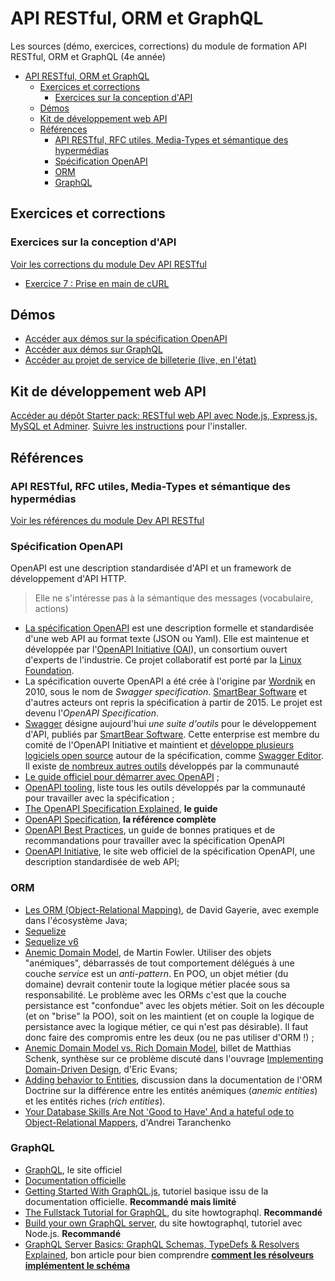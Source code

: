 # API RESTful, ORM et GraphQL

Les sources (démo, exercices, corrections) du module de formation API RESTful, ORM et GraphQL (4e année)

- [API RESTful, ORM et GraphQL](#api-restful-orm-et-graphql)
  - [Exercices et corrections](#exercices-et-corrections)
    - [Exercices sur la conception d'API](#exercices-sur-la-conception-dapi)
  - [Démos](#démos)
  - [Kit de développement web API](#kit-de-développement-web-api)
  - [Références](#références)
    - [API RESTful, RFC utiles, Media-Types et sémantique des hypermédias](#api-restful-rfc-utiles-media-types-et-sémantique-des-hypermédias)
    - [Spécification OpenAPI](#spécification-openapi)
    - [ORM](#orm)
    - [GraphQL](#graphql)


## Exercices et corrections

### Exercices sur la conception d'API

[Voir les corrections du module Dev API RESTful](https://github.com/paul-schuhm/web-api/blob/main/exercices/suggestions-exercices-web-api)

- [Exercice 7 : Prise en main de cURL](https://github.com/paul-schuhm/web-api/blob/main/exercices/suggestions-exercices-web-api/exercice-7.md)

## Démos

- [Accéder aux démos sur la spécification OpenAPI](./demos/openapi/)
- [Accéder aux démos sur GraphQL](./demos/graphql/)
- [Accéder au projet de service de billeterie (live, en l'état)](./demos/starter-api-concerts/)

## Kit de développement web API

[Accéder au dépôt Starter pack: RESTful web API avec Node.js, Express.js, MySQL et Adminer](https://github.com/paul-schuhm/starterpack-api-nodejs). [Suivre les instructions](https://github.com/paul-schuhm/starterpack-api-nodejs?tab=readme-ov-file#lancer-le-projet-avec-compose) pour l'installer.


## Références

### API RESTful, RFC utiles, Media-Types et sémantique des hypermédias

[Voir les références du module Dev API RESTful](https://github.com/paul-schuhm/web-api?tab=readme-ov-file#r%C3%A9f%C3%A9rences)

### Spécification OpenAPI 

OpenAPI est une description standardisée d'API et un framework de développement d'API HTTP. 

> Elle ne s'intéresse pas à la sémantique des messages (vocabulaire, actions)

- [La spécification OpenAPI](https://www.openapis.org/what-is-openapi) est une description formelle et standardisée d'une web API au format texte (JSON ou Yaml). Elle est maintenue et développée par l'[OpenAPI Initiative (OAI](https://www.openapis.org/about)), un consortium ouvert d'experts de l'industrie. Ce projet collaboratif est porté par la [Linux Foundation](https://www.linuxfoundation.org/).  
- La spécification ouverte OpenAPI a été crée à l'origine par [Wordnik](https://en.wikipedia.org/wiki/Wordnik) en 2010, sous le nom de *Swagger specification*. [SmartBear Software](https://en.wikipedia.org/wiki/SmartBear_Software) et d'autres acteurs ont repris la spécification à partir de 2015. Le projet est devenu l'*OpenAPI Specification*.
- [Swagger](https://en.wikipedia.org/wiki/Swagger_(software)) désigne aujourd'hui *une suite d'outils* pour le développement d'API, publiés par [SmartBear Software](https://en.wikipedia.org/wiki/SmartBear_Software). Cette enterprise est membre du comité de l'OpenAPI Initiative et maintient et [développe plusieurs logiciels open source](https://swagger.io/tools/open-source/) autour de la spécification, comme [Swagger Editor](https://swagger.io/tools/swagger-editor/). Il existe [de nombreux autres outils](https://tools.openapis.org/) développés par la communauté
- [Le guide officiel pour démarrer avec OpenAPI](https://learn.openapis.org/) ;
- [OpenAPI tooling](https://tools.openapis.org/), liste tous les outils développés par la communauté pour travailler avec la spécification ;
- [The OpenAPI Specification Explained](https://learn.openapis.org/specification/), **le guide**
- [OpenAPI Specification](https://spec.openapis.org/oas/v3.1.0#openapi-specification), **la référence complète**
- [OpenAPI Best Practices](https://learn.openapis.org/best-practices.html), un guide de bonnes pratiques et de recommandations pour travailler avec la spécification OpenAPI
- [OpenAPI Initiative](https://www.openapis.org/), le site web officiel de la spécification OpenAPI, une description standardisée de web API;

### ORM

- [Les ORM (Object-Relational Mapping)](https://gayerie.dev/epsi-b3-orm/javaee_orm/intro.html), de David Gayerie, avec exemple dans l'écosystème Java;
- [Sequelize](https://sequelize.org/)
- [Sequelize v6](https://sequelize.org/docs/v6/)
- [Anemic Domain Model](https://www.martinfowler.com/bliki/AnemicDomainModel.html), de Martin Fowler. Utiliser des objets "anémiques", débarrassés de tout comportement délégués à une couche *service* est un *anti-pattern*. En POO, un objet métier (du domaine) devrait contenir toute la logique métier placée sous sa responsabilité. Le problème avec les ORMs c'est que la couche persistance est "confondue" avec les objets métier. Soit on les découple (et on "brise" la POO), soit on les maintient (et on couple la logique de persistance avec la logique métier, ce qui n'est pas désirable). Il faut donc faire des compromis entre les deux (ou ne pas utiliser d'ORM !) ;
- [Anemic Domain Model vs. Rich Domain Model](https://medium.com/@inzuael/anemic-domain-model-vs-rich-domain-model-78752b46098f), billet de Matthias Schenk, synthèse sur ce problème discuté dans l'ouvrage [Implementing Domain-Driven Design](https://www.oreilly.com/library/view/implementing-domain-driven-design/9780133039900/), d'Eric Evans;
- [Adding behavior to Entities](https://www.doctrine-project.org/projects/doctrine-orm/en/current/tutorials/getting-started.html#adding-behavior-to-entities), discussion dans la documentation de l'ORM Doctrine sur la différence entre les entités anémiques (*anemic entities*) et les entités riches (*rich entities*).
- [Your Database Skills Are Not 'Good to Have' And a hateful ode to Object-Relational Mappers](https://renegadeotter.com/2023/11/12/your-database-skills-are-not-good-to-have.html), d'Andrei Taranchenko

### GraphQL

- [GraphQL](https://graphql.org/), le site officiel
- [Documentation officielle](https://graphql.org/learn/)
- [Getting Started With GraphQL.js](https://graphql.org/graphql-js/), tutoriel basique issu de la documentation officielle. **Recommandé mais limité**
- [The Fullstack Tutorial for GraphQL](https://www.howtographql.com/), du site howtographql. **Recommandé**
- [Build your own GraphQL server](https://www.howtographql.com/graphql-js/1-getting-started/), du site howtographql, tutoriel avec Node.js. **Recommandé**
- [GraphQL Server Basics: GraphQL Schemas, TypeDefs & Resolvers Explained](https://www.prisma.io/blog/graphql-server-basics-the-schema-ac5e2950214e), bon article pour bien comprendre [**comment les résolveurs implémentent le schéma**](https://www.prisma.io/blog/graphql-server-basics-the-schema-ac5e2950214e#resolvers-implement-the-api)

